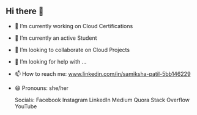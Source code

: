 ## Hi there 👋
- 🔭 I’m currently working on Cloud Certifications
- 🌱 I’m currently an active Student
- 👯 I’m looking to collaborate on Cloud Projects
- 🤔 I’m looking for help with ...
- 📫 How to reach me: www.linkedin.com/in/samiksha-patil-5bb146229
- 😄 Pronouns: she/her

  Socials:
Facebook Instagram LinkedIn Medium Quora Stack Overflow YouTube

